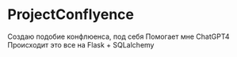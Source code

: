 # ProjectConflyence
Создаю подобие конфлюенса, под себя
Помогает мне ChatGPT4
Происходит это все на Flask + SQLalchemy 
